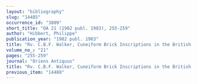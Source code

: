 ```yaml
---
layout: "bibliography"
slug: "14485"
occurrence_id: "3809"
short_title: "OA 21 (1982 publ. 1983), 255-259"
author: "Hibbert, Philippe"
publication_year: "1982 publ. 1983"
title: "Rv. C.B.F. Walker, Cuneiform Brick Inscriptions in the British Museum, the Ashmolean Museum, Oxford, the City of Birmingham Museums and Art Gallery, the City of Bristol Museum and Art Gallery"
volume_no_: "21"
pages: "255-259"
journal: "Oriens Antiquus"
title: "Rv. C.B.F. Walker, Cuneiform Brick Inscriptions in the British Museum, the Ashmolean Museum, Oxford, the City of Birmingham Museums and Art Gallery, the City of Bristol Museum and Art Gallery"
previous_item: "14488"
---
```

